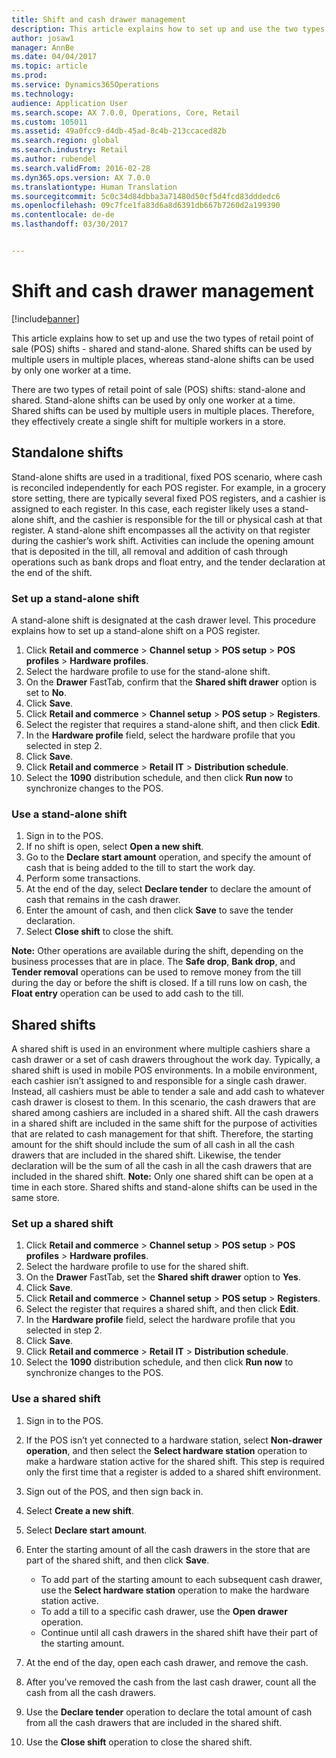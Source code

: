 ```yaml
---
title: Shift and cash drawer management
description: This article explains how to set up and use the two types of retail point of sale (POS) shifts -  shared and stand-alone. Shared shifts can be used by multiple users in multiple places, whereas stand-alone shifts can be used by only one worker at a time.
author: josaw1
manager: AnnBe
ms.date: 04/04/2017
ms.topic: article
ms.prod: 
ms.service: Dynamics365Operations
ms.technology: 
audience: Application User
ms.search.scope: AX 7.0.0, Operations, Core, Retail
ms.custom: 105011
ms.assetid: 49a0fcc9-d4db-45ad-8c4b-213ccaced82b
ms.search.region: global
ms.search.industry: Retail
ms.author: rubendel
ms.search.validFrom: 2016-02-28
ms.dyn365.ops.version: AX 7.0.0
ms.translationtype: Human Translation
ms.sourcegitcommit: 5c0c34d84dbba3a71480d50cf5d4fcd83dddedc6
ms.openlocfilehash: 09c7fce1fa83d6a8d6391db667b7260d2a199390
ms.contentlocale: de-de
ms.lasthandoff: 03/30/2017


---
```


# <a name="shift-and-cash-drawer-management"></a>Shift and cash drawer management

[!include[banner](includes/banner.md)]


This article explains how to set up and use the two types of retail point of sale (POS) shifts -  shared and stand-alone. Shared shifts can be used by multiple users in multiple places, whereas stand-alone shifts can be used by only one worker at a time.

There are two types of retail point of sale (POS) shifts: stand-alone and shared. Stand-alone shifts can be used by only one worker at a time. Shared shifts can be used by multiple users in multiple places. Therefore, they effectively create a single shift for multiple workers in a store.

## <a name="standalone-shifts"></a>Standalone shifts
Stand-alone shifts are used in a traditional, fixed POS scenario, where cash is reconciled independently for each POS register. For example, in a grocery store setting, there are typically several fixed POS registers, and a cashier is assigned to each register. In this case, each register likely uses a stand-alone shift, and the cashier is responsible for the till or physical cash at that register. A stand-alone shift encompasses all the activity on that register during the cashier’s work shift. Activities can include the opening amount that is deposited in the till, all removal and addition of cash through operations such as bank drops and float entry, and the tender declaration at the end of the shift.

### <a name="set-up-a-stand-alone-shift"></a>Set up a stand-alone shift

A stand-alone shift is designated at the cash drawer level. This procedure explains how to set up a stand-alone shift on a POS register.

1.  Click **Retail and commerce** &gt; **Channel setup** &gt; **POS setup** &gt; **POS profiles** &gt; **Hardware profiles**.
2.  Select the hardware profile to use for the stand-alone shift.
3.  On the **Drawer** FastTab, confirm that the **Shared shift drawer** option is set to **No**.
4.  Click **Save**.
5.  Click **Retail and commerce** &gt; **Channel setup** &gt; **POS setup** &gt; **Registers**.
6.  Select the register that requires a stand-alone shift, and then click **Edit**.
7.  In the **Hardware profile** field, select the hardware profile that you selected in step 2.
8.  Click **Save**.
9.  Click **Retail and commerce** &gt; **Retail IT** &gt; **Distribution schedule**.
10. Select the **1090** distribution schedule, and then click **Run now** to synchronize changes to the POS.

### <a name="use-a-stand-alone-shift"></a>Use a stand-alone shift

1.  Sign in to the POS.
2.  If no shift is open, select **Open a new shift**.
3.  Go to the **Declare start amount** operation, and specify the amount of cash that is being added to the till to start the work day.
4.  Perform some transactions.
5.  At the end of the day, select **Declare tender** to declare the amount of cash that remains in the cash drawer.
6.  Enter the amount of cash, and then click **Save** to save the tender declaration.
7.  Select **Close shift** to close the shift.

**Note:** Other operations are available during the shift, depending on the business processes that are in place. The **Safe drop**, **Bank drop**, and **Tender removal** operations can be used to remove money from the till during the day or before the shift is closed. If a till runs low on cash, the **Float entry** operation can be used to add cash to the till.

## <a name="shared-shifts"></a>Shared shifts
A shared shift is used in an environment where multiple cashiers share a cash drawer or a set of cash drawers throughout the work day. Typically, a shared shift is used in mobile POS environments. In a mobile environment, each cashier isn’t assigned to and responsible for a single cash drawer. Instead, all cashiers must be able to tender a sale and add cash to whatever cash drawer is closest to them. In this scenario, the cash drawers that are shared among cashiers are included in a shared shift. All the cash drawers in a shared shift are included in the same shift for the purpose of activities that are related to cash management for that shift. Therefore, the starting amount for the shift should include the sum of all cash in all the cash drawers that are included in the shared shift. Likewise, the tender declaration will be the sum of all the cash in all the cash drawers that are included in the shared shift. **Note:** Only one shared shift can be open at a time in each store. Shared shifts and stand-alone shifts can be used in the same store.

### <a name="set-up-a-shared-shift"></a>Set up a shared shift

1.  Click **Retail and commerce** &gt; **Channel setup** &gt; **POS setup** &gt; **POS profiles** &gt; **Hardware profiles**.
2.  Select the hardware profile to use for the shared shift.
3.  On the **Drawer** FastTab, set the **Shared shift drawer** option to **Yes**.
4.  Click **Save**.
5.  Click **Retail and commerce** &gt; **Channel setup** &gt; **POS setup** &gt; **Registers**.
6.  Select the register that requires a shared shift, and then click **Edit**.
7.  In the **Hardware profile** field, select the hardware profile that you selected in step 2.
8.  Click **Save**.
9.  Click **Retail and commerce** &gt; **Retail IT** &gt; **Distribution schedule**.
10. Select the **1090** distribution schedule, and then click **Run now** to synchronize changes to the POS.

### <a name="use-a-shared-shift"></a>Use a shared shift

1.  Sign in to the POS.
2.  If the POS isn’t yet connected to a hardware station, select **Non-drawer operation**, and then select the **Select hardware station** operation to make a hardware station active for the shared shift. This step is required only the first time that a register is added to a shared shift environment.
3.  Sign out of the POS, and then sign back in.
4.  Select **Create a new shift**.
5.  Select **Declare start amount**.
6.  Enter the starting amount of all the cash drawers in the store that are part of the shared shift, and then click **Save**.
    -   To add part of the starting amount to each subsequent cash drawer, use the **Select hardware station** operation to make the hardware station active.
    -   To add a till to a specific cash drawer, use the **Open drawer** operation.
    -   Continue until all cash drawers in the shared shift have their part of the starting amount.

7.  At the end of the day, open each cash drawer, and remove the cash.
8.  After you’ve removed the cash from the last cash drawer, count all the cash from all the cash drawers.
9.  Use the **Declare tender** operation to declare the total amount of cash from all the cash drawers that are included in the shared shift.
10. Use the **Close shift** operation to close the shared shift.






